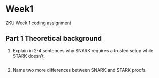 # Week1
ZKU Week 1 coding assignment

## Part 1 Theoretical background

1. Explain in 2-4 sentences why SNARK requires a trusted setup while STARK doesn’t.

```

```

2. Name two more differences between SNARK and STARK proofs.

```

```



